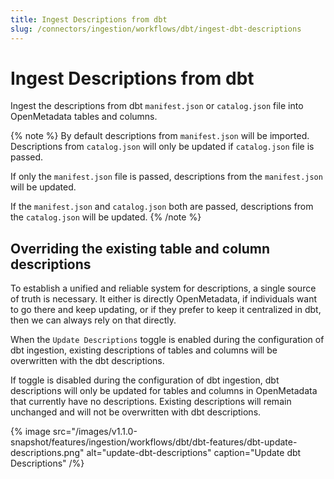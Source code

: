 ```yaml
---
title: Ingest Descriptions from dbt
slug: /connectors/ingestion/workflows/dbt/ingest-dbt-descriptions
---
```


# Ingest Descriptions from dbt

Ingest the descriptions from dbt `manifest.json` or `catalog.json` file into OpenMetadata tables and columns.

{% note %}
By default descriptions from `manifest.json` will be imported. Descriptions from `catalog.json` will only be updated if `catalog.json` file is passed.

If only the `manifest.json` file is passed, descriptions from the `manifest.json` will be updated.

If the `manifest.json` and `catalog.json` both are passed, descriptions from the `catalog.json` will be updated.
{% /note %}


## Overriding the existing table and column descriptions

To establish a unified and reliable system for descriptions, a single source of truth is necessary. It either is directly OpenMetadata, if individuals want to go there and keep updating, or if they prefer to keep it centralized in dbt, then we can always rely on that directly.

When the `Update Descriptions` toggle is enabled during the configuration of dbt ingestion, existing descriptions of tables and columns will be overwritten with the dbt descriptions.

If toggle is disabled during the configuration of dbt ingestion, dbt descriptions will only be updated for tables and columns in OpenMetadata that currently have no descriptions. Existing descriptions will remain unchanged and will not be overwritten with dbt descriptions.

{% image
  src="/images/v1.1.0-snapshot/features/ingestion/workflows/dbt/dbt-features/dbt-update-descriptions.png"
  alt="update-dbt-descriptions"
  caption="Update dbt Descriptions"
 /%}


